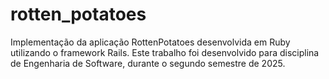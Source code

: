 # rotten_potatoes
Implementação da aplicação RottenPotatoes desenvolvida em Ruby utilizando o framework Rails. Este trabalho foi desenvolvido para disciplina de Engenharia de Software, durante o segundo semestre de 2025.
